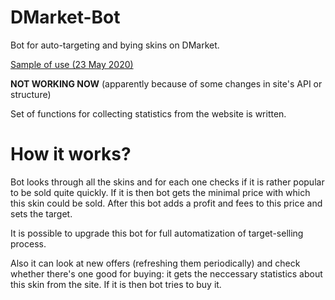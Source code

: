 # DMarket-Bot
Bot for auto-targeting and bying skins on DMarket.

[Sample of use (23 May 2020)](https://youtu.be/v5bs3faxc7c)

**NOT WORKING NOW** (apparently because of some changes in site's API or structure)

Set of functions for collecting statistics from the website is written.

# How it works?

Bot looks through all the skins and for each one checks if it is rather popular to be sold quite quickly. 
If it is then bot gets the minimal price with which this skin could be sold.
After this bot adds a profit and fees to this price and sets the target.

It is possible to upgrade this bot for full automatization of target-selling process.

Also it can look at new offers (refreshing them periodically) and check whether there's one good for buying: it gets the neccessary statistics about this skin from the site. If it is then bot tries to buy it.
